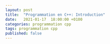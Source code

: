 ```yaml
---
layout: post
title:  "Programmation en C++: Introduction"
date:   2021-01-17  18:00:00 +0100
categories: programmation cpp
tags: programmation cpp
published: false
---
```



